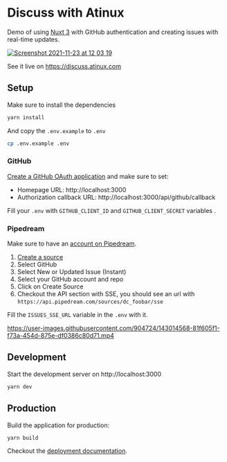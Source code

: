 # Discuss with Atinux

Demo of using [Nuxt 3](https://v3.nuxtjs.org) with GitHub authentication and creating issues with real-time updates.

[![Screenshot 2021-11-23 at 12 03 19](https://user-images.githubusercontent.com/904724/143013142-4da8d459-6e88-446b-8f1c-98d69ca428a4.png)](https://discuss.atinux.com)

See it live on https://discuss.atinux.com

## Setup

Make sure to install the dependencies

```bash
yarn install
```

And copy the `.env.example` to `.env`

```bash
cp .env.example .env
```

### GitHub

[Create a GitHub OAuth application](https://github.com/settings/applications/new) and make sure to set:

- Homepage URL: http://localhost:3000
- Authorization callback URL: http://localhost:3000/api/github/callback

Fill your `.env` with `GITHUB_CLIENT_ID` and `GITHUB_CLIENT_SECRET` variables .

### Pipedream

Make sure to have an [account on Pipedream](https://pipedream.com).

1. [Create a source](https://pipedream.com/sources/new)
2. Select GitHub
3. Select New or Updated Issue (Instant)
4. Select your GitHub account and repo
5. Click on Create Source
6. Checkout the API section with SSE, you should see an url with `https://api.pipedream.com/sources/dc_foobar/sse`

Fill the `ISSUES_SSE_URL` variable in the `.env` with it.

https://user-images.githubusercontent.com/904724/143014568-81f605f1-f73a-454d-875e-df0386c80d71.mp4

## Development

Start the development server on http://localhost:3000

```bash
yarn dev
```

## Production

Build the application for production:

```bash
yarn build
```

Checkout the [deployment documentation](https://v3.nuxtjs.org/docs/deployment).
